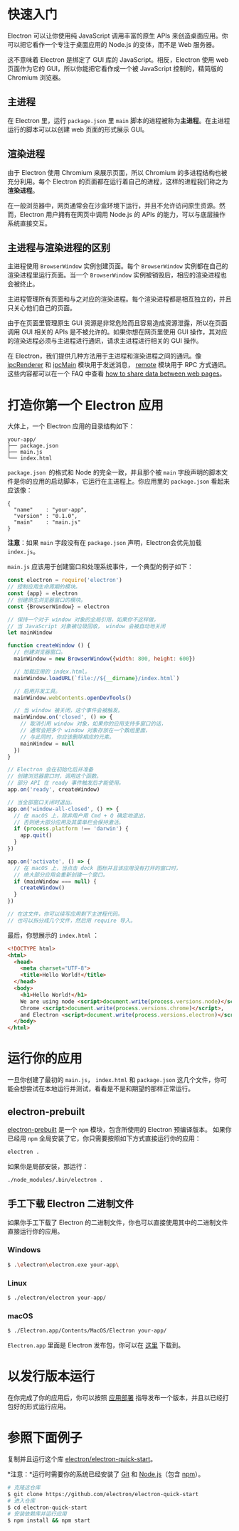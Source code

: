 # 快速入门

Electron 可以让你使用纯 JavaScript 调用丰富的原生 APIs 来创造桌面应用。你可以把它看作一个专注于桌面应用的 Node.js 的变体，而不是 Web 服务器。

这不意味着 Electron 是绑定了 GUI 库的 JavaScript。相反，Electron 使用 web 页面作为它的 GUI，所以你能把它看作成一个被 JavaScript 控制的，精简版的 Chromium 浏览器。

## 主进程
在 Electron 里，运行 `package.json` 里 `main` 脚本的进程被称为**主进程**。在主进程运行的脚本可以以创建 web 页面的形式展示 GUI。

## 渲染进程
由于 Electron 使用 Chromium 来展示页面，所以 Chromium 的多进程结构也被充分利用。每个 Electron 的页面都在运行着自己的进程，这样的进程我们称之为**渲染进程**。

在一般浏览器中，网页通常会在沙盒环境下运行，并且不允许访问原生资源。然而，Electron 用户拥有在网页中调用 Node.js 的 APIs 的能力，可以与底层操作系统直接交互。

## 主进程与渲染进程的区别
主进程使用 `BrowserWindow` 实例创建页面。每个 `BrowserWindow` 实例都在自己的渲染进程里运行页面。当一个 `BrowserWindow` 实例被销毁后，相应的渲染进程也会被终止。

主进程管理所有页面和与之对应的渲染进程。每个渲染进程都是相互独立的，并且只关心他们自己的页面。

由于在页面里管理原生 GUI 资源是非常危险而且容易造成资源泄露，所以在页面调用 GUI 相关的 APIs 是不被允许的。如果你想在网页里使用 GUI 操作，其对应的渲染进程必须与主进程进行通讯，请求主进程进行相关的 GUI 操作。

在 Electron，我们提供几种方法用于主进程和渲染进程之间的通讯。像 [ipcRenderer][1] 和 [ipcMain][2] 模块用于发送消息， [remote][3] 模块用于 RPC 方式通讯。这些内容都可以在一个 FAQ 中查看 [how to share data between web pages][4]。

# 打造你第一个 Electron 应用
大体上，一个 Electron 应用的目录结构如下：
````
your-app/
├── package.json
├── main.js
└── index.html
````
`package.json `的格式和 Node 的完全一致，并且那个被 `main` 字段声明的脚本文件是你的应用的启动脚本，它运行在主进程上。你应用里的 `package.json` 看起来应该像：
```javascripton
{
  "name"    : "your-app",
  "version" : "0.1.0",
  "main"    : "main.js"
}
```
**注意**：如果 `main` 字段没有在 `package.json` 声明，Electron会优先加载 `index.js`。

`main.js` 应该用于创建窗口和处理系统事件，一个典型的例子如下：
```javascript
const electron = require('electron')
// 控制应用生命周期的模块。
const {app} = electron
// 创建原生浏览器窗口的模块。
const {BrowserWindow} = electron

// 保持一个对于 window 对象的全局引用，如果你不这样做，
// 当 JavaScript 对象被垃圾回收， window 会被自动地关闭
let mainWindow

function createWindow () {
  // 创建浏览器窗口。
  mainWindow = new BrowserWindow({width: 800, height: 600})

  // 加载应用的 index.html。
  mainWindow.loadURL(`file://${__dirname}/index.html`)

  // 启用开发工具。
  mainWindow.webContents.openDevTools()

  // 当 window 被关闭，这个事件会被触发。
  mainWindow.on('closed', () => {
    // 取消引用 window 对象，如果你的应用支持多窗口的话，
    // 通常会把多个 window 对象存放在一个数组里面，
    // 与此同时，你应该删除相应的元素。
    mainWindow = null
  })
}

// Electron 会在初始化后并准备
// 创建浏览器窗口时，调用这个函数。
// 部分 API 在 ready 事件触发后才能使用。
app.on('ready', createWindow)

// 当全部窗口关闭时退出。
app.on('window-all-closed', () => {
  // 在 macOS 上，除非用户用 Cmd + Q 确定地退出，
  // 否则绝大部分应用及其菜单栏会保持激活。
  if (process.platform !== 'darwin') {
    app.quit()
  }
})

app.on('activate', () => {
  // 在 macOS 上，当点击 dock 图标并且该应用没有打开的窗口时，
  // 绝大部分应用会重新创建一个窗口。
  if (mainWindow === null) {
    createWindow()
  }
})

// 在这文件，你可以续写应用剩下主进程代码。
// 也可以拆分成几个文件，然后用 require 导入。
```
最后，你想展示的 `index.html` ：
```html
<!DOCTYPE html>
<html>
  <head>
    <meta charset="UTF-8">
    <title>Hello World!</title>
  </head>
  <body>
    <h1>Hello World!</h1>
    We are using node <script>document.write(process.versions.node)</script>,
    Chrome <script>document.write(process.versions.chrome)</script>,
    and Electron <script>document.write(process.versions.electron)</script>.
  </body>
</html>
```

# 运行你的应用
一旦你创建了最初的 `main.js`， `index.html` 和 `package.json` 这几个文件，你可能会想尝试在本地运行并测试，看看是不是和期望的那样正常运行。

## electron-prebuilt
[electron-prebuilt][5] 是一个 `npm` 模块，包含所使用的 Electron 预编译版本。 
如果你已经用 `npm` 全局安装了它，你只需要按照如下方式直接运行你的应用：
```bash
electron .
```
如果你是局部安装，那运行：
```bash
./node_modules/.bin/electron .
```

## 手工下载 Electron 二进制文件
如果你手工下载了 Electron 的二进制文件，你也可以直接使用其中的二进制文件直接运行你的应用。
### Windows
```bash
$ .\electron\electron.exe your-app\
```
### Linux
```bash
$ ./electron/electron your-app/
```
### macOS
```bash
$ ./Electron.app/Contents/MacOS/Electron your-app/
```
`Electron.app` 里面是 Electron 发布包，你可以在 [这里][6] 下载到。

# 以发行版本运行
在你完成了你的应用后，你可以按照 [应用部署][7] 指导发布一个版本，并且以已经打包好的形式运行应用。

# 参照下面例子
复制并且运行这个库 [electron/electron-quick-start][8]。

*注意：*运行时需要你的系统已经安装了 [Git][9] 和 [Node.js][10]（包含 [npm][11]）。

```bash
# 克隆这仓库
$ git clone https://github.com/electron/electron-quick-start
# 进入仓库
$ cd electron-quick-start
# 安装依赖库并运行应用
$ npm install && npm start
```
  [1]: https://github.com/electron/electron/blob/v1.1.3/docs/api/ipc-renderer.md
  [2]: https://github.com/electron/electron/blob/v1.1.3/docs/api/ipc-main.md
  [3]: https://github.com/electron/electron/blob/v1.1.3/docs/api/remote.md
  [4]: https://github.com/electron/electron/blob/v1.1.3/docs/faq/electron-faq.md#how-to-share-data-between-web-pages
  [5]: https://github.com/electron-userland/electron-prebuilt
  [6]: https://github.com/electron/electron/releases
  [7]: https://github.com/electron/electron/blob/v1.1.3/docs/tutorial/application-distribution.md
  [8]: https://github.com/electron/electron-quick-start
  [9]: https://git-scm.com/
  [10]: https://nodejs.org/en/download/
  [11]: https://www.npmjs.com/
